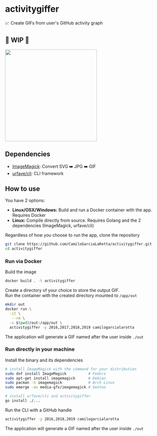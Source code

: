 # activitygiffer
:chart_with_upwards_trend: Create GIFs from user's GitHub activity graph

## :construction: **WIP** :construction:

<img src="https://i.imgur.com/3Y7VLb7.gif" width="300">

## Dependencies
- [ImageMagick](https://www.imagemagick.org/): Convert SVG :arrow_right: JPG :arrow_right: GIF
- [urfave/cli](https://github.com/urfave/cli): CLI framework

## How to use
You have 2 options:
- **Linux/OSX/Windows:** Build and run a Docker container with the app. Requires Docker
- **Linux:** Compile directly from source. Requires Golang and the 2 dependencies (ImageMagick, urfave/cli)

Regardless of how you choose to run the app, clone the repository
  ```bash
  git clone https://github.com/CamiloGarciaLaRotta/activitygiffer.git
  cd activitygiffer
  ``` 

### Run via Docker
Build the image
```bash
docker build . -t activitygiffer
```

Create a directory of your choice to store the output GIF.  
Run the container with the created directory mounted to `/app/out`
```bash
mkdir out
docker run \
  -it \
   --rm \
  -v $(pwd)/out:/app/out \
  activitygiffer -y 2016,2017,2018,2019 camilogarcialarotta
```

The application will generate a GIF named after the user inside `./out`

### Run directly in your machine
Install the binary and its dependencies
```bash
# install ImageMagick with the command for your distribution
sudo dnf install ImageMagick          # Fedora
sudo apt-get install imagemagick      # Debian
sudo pacman -S imagemagick            # Arch Linux
sudo emerge -av media-gfx/imagemagick # Gentoo

# install urfave/cli and activitygiffer
go install ./...
```

Run the CLI with a GitHub handle
```bash
activitygiffer -y 2016,2018,2019 camilogarcialarotta
```

The application will generate a GIF named after the user inside `./out`
